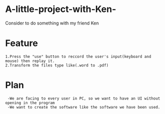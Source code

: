 # A-little-project-with-Ken-
Consider to do something with my friend Ken

# Feature
	1.Press the "use" button to reccord the user's input(keyboard and mouse) then replay it.
   	2.Transform the files type like(.word to .pdf)

# Plan
   	 -We are facing to every user in PC, so we want to have an UI without opening in the program
	 -We want to create the software like the software we have been used.
